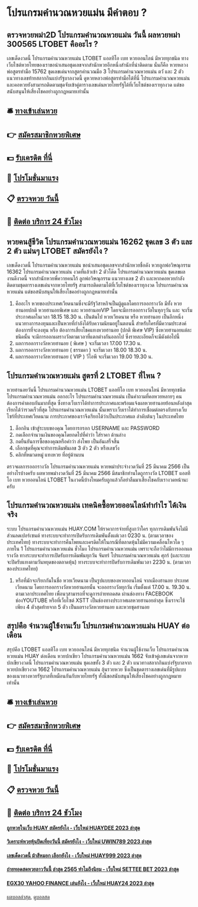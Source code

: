 # โปรแกรมคำนวณหวยแม่น มีคำตอบ ?
## ตรวจหวยพม่า2D โปรแกรมคำนวณหวยแม่น วันนี้ ผลหวยพม่า 300565 LTOBET คืออะไร ?
เลขเด็ดงวดนี้ โปรแกรมคำนวณหวยแม่น LTOBET แอลทีโอ เบท หวยออนไลน์ มีหวยทุกชนิด ทางเว็บไซต์หวยไทยของเราขอนำเสนอชุดเลขจากสำนักหวยอีกหนึ่งสำนักที่น่าติดตาม นั่นก็คือ หวยหลวงพ่อสูตรทำมือ 15762 ชุดเลขเด่นจากสูตรคำนวณมือ 3 โปรแกรมคำนวณหวยแม่น ตวั และ 2 ตัว แนวทางเลขท้ายสลากกินแบ่งรัฐบาลงวดนี้ ดูหวยหลวงพ่อสูตรทำมือได้ที่นี่ โปรแกรมคำนวณหวยแม่น และคอหวยยังสามารถติดตามชุดจับเข้าคู่ตารางเลขเด่นหวยไทยรัฐได้ที่เว็บไซต์ของเราทุกงวด แต่ขอสนับสนุนให้เสี่ยงโชคอย่างถูกกฎหมายเท่านั้น

## 🛎 [ทางเข้าเล่นหวย](https://bit.ly/3BG5bNw)
## 👉 [สมัครสมาชิกหวยพิเศษ](https://bit.ly/3BG5bNw)
## 💵 [รับเครดิต ที่นี่](https://bit.ly/3C3mvgS)
## 👑 [โปรโมชั่นมาแรง](https://bit.ly/3C3mvgS)
## 📋 [ตรวจหวย วันนี้](https://bit.ly/3C3mvgS)
## 📱 [ติดต่อ บริการ 24 ชัวโมง](https://bit.ly/3C3mvgS)

## หวยคนสู้ชีวิต โปรแกรมคำนวณหวยแม่น 16262 ชุดเลข 3 ตัว และ 2 ตัว แม่นๆ LTOBET สมัครยังไง ?
เลขเด็ดงวดนี้ โปรแกรมคำนวณหวยแม่น ขอนำเสนอชุดเลขจากสำนักหวยชื่อดัง หวยลูกพ่อวิษณุกรรม 16362 โปรแกรมคำนวณหวยแม่น งวดที่แล้วเข้า 2 ตัวโต๊ด โปรแกรมคำนวณหวยแม่น ชุดเลขผลงานดีงวดนี้ จากสำนักหวยพี่ควายคนโก้ ลูกพ่อวิษณุกรรม แนวทางเลข 2 ตัว และหากคอหวยกำลังติดตามชุดตารางเลขเด่นจากหวยไทยรัฐ สามารถติดตามได้ที่เว็บไซต์ของเราทุกงวด โปรแกรมคำนวณหวยแม่น แต่ขอสนับสนุนให้เสี่ยงโชคอย่างถูกกฎหมายเท่านั้น
1. คืออะไร หวยของประเทศเวียดนามซึ่งจะมีรัฐวิสาหกิจเป็นผู้ดูแลโดยการออกรางวัล มีทั้ง หวยฮานอยปกติ หวยฮานอยพิเศษ และ หวยฮานอยVIP โดยจะมีการออกรางวัลในทุกๆวัน และ จะเริ่มประกาศผลในเวลา 18.15 18.30 น. เป็นต้นไป หวยเวียดนาม หรือ หวยฮานอย เป็นอีกหนึ่งแนวทางการลงทุนและเป็นหวยที่กำลังได้รับความนิยมอยู่ในตอนนี้ สำหรับใครที่มีความประสงค์ต้องการที่จะลงทุน หรือ ต้องการเสี่ยงโชคแทงหวยฮานอย (ปกติ พิเศษ VIP) ซึ่งหวยฮานอยแต่ละชนิดนั้น จะมีการออกผลรางวัลตามเวลาที่แตกต่างกันออกไป ซึ่งรายละเอียดก็จะมีดังต่อไปนี้
2. ผลการออกรางวัลหวยฮานอย ( พิเศษ ) จะเริ่มเวลา 17.00 17.30 น.
3. ผลการออกรางวัลหวยฮานอย ( ธรรมดา ) จะเริ่มเวลา 18.00 18.30 น.
4. ผลการออกรางวัลหวยฮานอย ( VIP ) วีไอพี จะเริ่มเวลา 19.00 19.30 น.

## โปรแกรมคำนวณหวยแม่น สูตรที่ 2 LTOBET ที่ไหน ?
หวยฮานอยวันนี้ โปรแกรมคำนวณหวยแม่น LTOBET แอลทีโอ เบท หวยออนไลน์ มีหวยทุกชนิด โปรแกรมคำนวณหวยแม่น ออกอะไร โปรแกรมคำนวณหวยแม่น เป็นคำถามที่คอหวยหลายๆ คนต้องการคำตอบกันมากที่สุด ซึ่งทางเว็บเราได้ทำการประกาศและพร้อมแจ้งผลหวยฮานอยย้อนหลังล่าสุด เรียกได้ว่ารวดเร็วที่สุด โปรแกรมคำนวณหวยแม่น นั้นเพราะเว็บเราได้ทำการเชื่อมต่อตรงกับทางเว็บไซร์ที่ประเทศเวียดนาม การประกาศของเราจึงเรียกได้ว่าเป็นประกาศผล ลำดับต้นๆ ในประเทศไทย
1. ล็อกอิน เข้าสู่ระบบของคุณ โดยการกรอก USERNAME และ PASSWORD
2. กดเลือกจำนวนเงินของคุณโดยกดไปที่คำว่า ใส่ราคา ด้านล่าง
3. กดยืนยันการซื้อของคุณหรือคำว่า ส่งโพย เป็นอันเสร็จสิ้น
4. เลือกชุดที่คุณจะทำการเดิมพันเลข 3 ตัว 2 ตัว หรือเลขวิ่ง
5. คลิกที่หมวดหมู่ แทงหวย ที่อยู่ด้านบน

ตรวจผลการออกรางวัล โปรแกรมคำนวณหวยแม่น หวยพม่าประจำงวดวันที่ 25 มีนาคม 2566
เป็นอย่างไรบ้างครับ ผลหวยพม่างวดวันที่ 25 มีนาคม 2566 มีสมาชิกท่านใดถูกรางวัล LTOBET แอลทีโอ เบท หวยออนไลน์ LTOBET ในงวดนี้บ้างไหมครับถูกแล้วก็อย่าลืมมาเสี่ยงโชคกับเรางวดหน้านะครับ

## โปรแกรมคำนวณหวยแม่น เทคนิคซื้อหวยออนไลน์ทำกำไร ได้เงินจริง
ระบบ โปรแกรมคำนวณหวยแม่น HUAY.COM ให้ราคาการจ่ายที่สูงกว่าใคร ทุกการเดิมพันจึงไม่มีส่วนลดเปอร์เซนต์
ทางระบบจะทำการเปิดรับการเดิมพันตั้งแต่เวลา 0230 น. (ตามเวลาของประเทศไทย)
ทางระบบจะทำการคืนโพยและเครดิตให้ในกรณีที่ตลาดหุ้นไม่มีความเคลื่อนไหวใด ๆ ภายใน 1 โปรแกรมคำนวณหวยแม่น ชั่วโมง โปรแกรมคำนวณหวยแม่น เพราะจะถือว่าไม่มีการออกผลรางวัล
ทางระบบจะทำการเปิดรับการเดิมพันทุกวัน จันทร์ โปรแกรมคำนวณหวยแม่น ศุกร์ (และระบบจะปิดรับแทงตามวันหยุดของตลาดหุ้น)
ทางระบบจะทำการปิดรับการเดิมพันเวลา 2230 น. (ตามเวลาของประเทศไทย)
1. หรือที่มักจะเรียกกันในชื่อ หวยเวียดนาม เป็นรูปแบบของหวยออนไลน์ จากเมืองฮานอย ประเทศเวียดนาม โดยการออกรางวัลหวยฮานอยนั้น จะออกรางวัลทุกวัน เริ่มตั้งแต่ 17.00 น. 19.30 น. ตามเวลาประเทศไทย เพื่อนๆสามารถที่จะดูการถ่ายทอดสด ผ่านช่องทาง FACEBOOK ช่องYOUTUBE หรือที่เว็บไซต์ XSTT เป็นช่องทางประกาศผลหวยฮานอยล่าสุด ซึ่งเราจะใช้เพียง 4 ตัวสุดท้ายจาก 5 ตัว เป็นผลรางวัลหวยฮานอย และหวยชุดฮานอย

## สรุปคือ จำนวนผู้ใช้งานเว็บ โปรแกรมคำนวณหวยแม่น HUAY ต่อเดือน
สรุปคือ LTOBET แอลทีโอ เบท หวยออนไลน์ มีหวยทุกชนิด จำนวนผู้ใช้งานเว็บ โปรแกรมคำนวณหวยแม่น HUAY ต่อเดือน หวยปกเขียว โปรแกรมคำนวณหวยแม่น 1662 จับเข้าคู่เลขเด่นจากหวยปกเขียวงวดนี้ โปรแกรมคำนวณหวยแม่น ชุดเลขทั้ง 3 ตัว และ 2 ตัว แนวทางสลากกินแบ่งรัฐบาลจากหวยปกเขียวงวด 1662 โปรแกรมคำนวณหวยแม่น ลุ้นรวยหวย ซึ่งเป็นชุดตารางเลขเด่นที่มีรูปแบบของแนวทางหวยรัฐบาลที่เหมือนกันกับหวยไทยรัฐ ทั้งนี้ขอสนับสนุนให้เสี่ยงโชคอย่างถูกกฎหมายเท่านั้น

## 🛎 [ทางเข้าเล่นหวย](https://bit.ly/3BG5bNw)
## 👉 [สมัครสมาชิกหวยพิเศษ](https://bit.ly/3BG5bNw)
## 💵 [รับเครดิต ที่นี่](https://bit.ly/3C3mvgS)
## 👑 [โปรโมชั่นมาแรง](https://bit.ly/3C3mvgS)
## 📋 [ตรวจหวย วันนี้](https://bit.ly/3C3mvgS)
## 📱 [ติดต่อ บริการ 24 ชัวโมง](https://bit.ly/3C3mvgS)

#### [ถูกหวยในเว็บ HUAY สมัครยังไง - เว็บใหม่ HUAYDEE 2023 ล่าสุด](https://atom.io/themes/ถูกหวยในเว็บ%20huay%20สมัครยังไง%20-%20เว็บใหม่%20huaydee%202023%20ล่าสุด)
#### [วิเคราะห์หวยหุ้นปิดเที่ยงวันนี้ สมัครยังไง - เว็บใหม่ UWIN789 2023 ล่าสุด](https://atom.io/themes/วิเคราะห์หวยหุ้นปิดเที่ยงวันนี้%20สมัครยังไง%20-%20เว็บใหม่%20uwin789%202023%20ล่าสุด)
#### [เลขเด็ดงวดนี้ ม้าสีหมอก เลือกยังไง - เว็บใหม่ HUAY999 2023 ล่าสุด](https://atom.io/themes/เลขเด็ดงวดนี้%20ม้าสีหมอก%20เลือกยังไง%20-%20เว็บใหม่%20huay999%202023%20ล่าสุด)
#### [ถ่ายทอดสดหวยลาววันนี้ ล่าสุด 2565 ทำไมถึงนิยม - เว็บใหม่ SETTEE BET 2023 ล่าสุด](https://atom.io/themes/ถ่ายทอดสดหวยลาววันนี้%20ล่าสุด%202565%20ทำไมถึงนิยม%20-%20เว็บใหม่%20settee%20bet%202023%20ล่าสุด)
#### [EGX30 YAHOO FINANCE เล่นยังไง - เว็บใหม่ HUAY24 2023 ล่าสุด](https://atom.io/themes/egx30%20yahoo%20finance%20เล่นยังไง%20-%20เว็บใหม่%20huay24%202023%20ล่าสุด)

[ผลบอลล่าสุด](https://siamsport.tv "ผลบอลล่าสุด"), [ดูบอลสด](https://siamsport.tv/ดูบอลสด "ดูบอลสด")